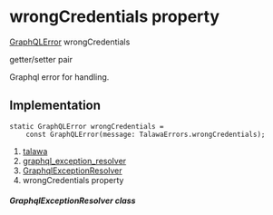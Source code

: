 
<div>

# wrongCredentials property

</div>


[GraphQLError](https://pub.dev/documentation/gql_exec/1.1.1-alpha+1699813812660/graphql_flutter/GraphQLError-class.html)
wrongCredentials


getter/setter pair




Graphql error for handling.



## Implementation

``` language-dart
static GraphQLError wrongCredentials =
    const GraphQLError(message: TalawaErrors.wrongCredentials);
```







1.  [talawa](../../index.md)
2.  [graphql_exception_resolver](../../exceptions_graphql_exception_resolver/)
3.  [GraphqlExceptionResolver](../../exceptions_graphql_exception_resolver/GraphqlExceptionResolver-class.md)
4.  wrongCredentials property

##### GraphqlExceptionResolver class







